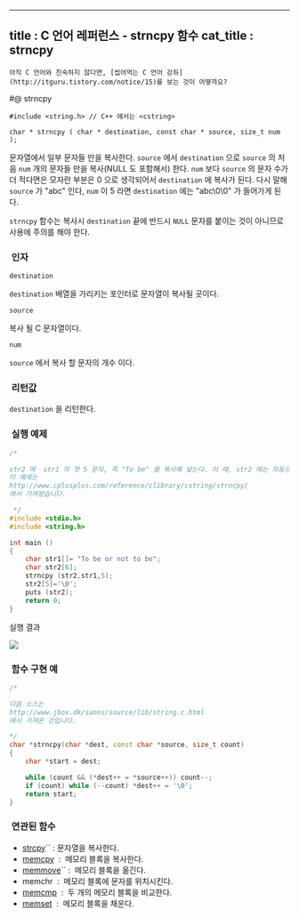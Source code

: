 ----------------
title : C 언어 레퍼런스 - strncpy 함수
cat_title :  strncpy
--------------



```warning
아직 C 언어와 친숙하지 않다면, [씹어먹는 C 언어 강좌](http://itguru.tistory.com/notice/15)를 보는 것이 어떻까요?

```

#@ strncpy

```info
#include <string.h> // C++ 에서는 <cstring>

char * strncpy ( char * destination, const char * source, size_t num );

```

문자열에서 일부 문자들 만을 복사한다.
`source` 에서 `destination` 으로 `source` 의 처음 `num` 개의 문자들 만을 복사(NULL 도 포함해서) 한다. `num` 보다 `source` 의 문자 수가 더 적다면은 모자란 부분은 0 으로 생각되어서 `destination` 에 복사가 된다. 다시 말해 `source` 가 "abc" 인다, `num` 이 5 라면 `destination` 에는 "abc\0\0" 가 들어가게 된다.

`strncpy` 함수는 복사시 `destination` 끝에 반드시 `NULL` 문자를 붙이는 것이 아니므로 사용에 주의를 해야 한다.



###  인자




`destination`

`destination` 배열을 가리키는 포인터로 문자열이 복사될 곳이다.

`source`

복사 될 C 문자열이다.

`num`

`source` 에서 복사 할 문자의 개수 이다.



###  리턴값




`destination` 을 리턴한다.



###  실행 예제




```cpp
/*

str2 에  str1 의 첫 5 문자, 즉 "To be" 를 복사해 넣는다. 이 때, str2 에는 자동으로 끝에 NULL 문자가 붙는 것이 아니므로 인위적으로 넣어주어야 한다.
이 예제는
http://www.cplusplus.com/reference/clibrary/cstring/strncpy/
에서 가져왔습니다.

 */
#include <stdio.h>
#include <string.h>

int main ()
{
    char str1[]= "To be or not to be";
    char str2[6];
    strncpy (str2,str1,5);
    str2[5]='\0';
    puts (str2);
    return 0;
}
```


실행 결과


![](http://img1.daumcdn.net/thumb/R1920x0/?fname=http%3A%2F%2Fcfile23.uf.tistory.com%2Fimage%2F135F511C4BF5F68C075CFF)



###  함수 구현 예




```cpp
/*

다음 소스는
http://www.jbox.dk/sanos/source/lib/string.c.html
에서 가져온 것입니다.

*/
char *strncpy(char *dest, const char *source, size_t count)
{
    char *start = dest;

    while (count && (*dest++ = *source++)) count--;
    if (count) while (--count) *dest++ = '\0';
    return start;
}

```




###  연관된 함수

*  [strcpy](http://itguru.tistory.com/79)`` : 문자열을 복사한다.
*  [memcpy](http://itguru.tistory.com/77)  :  메모리 블록을 복사한다.
*  [memmove](http://itguru.tistory.com/78)`` :  메모리 블록을 옮긴다.
* memchr  :  메모리 블록에 문자를 위치시킨다.
*  [memcmp](http://itguru.tistory.com/84)  :  두 개의 메모리 블록을 비교한다.
*  [memset](http://itguru.tistory.com/104)  :  메모리 블록을 채운다.
